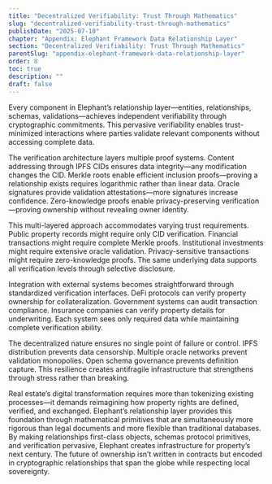```yaml
---
title: "Decentralized Verifiability: Trust Through Mathematics"
slug: "decentralized-verifiability-trust-through-mathematics"
publishDate: "2025-07-10"
chapter: "Appendix: Elephant Framework Data Relationship Layer"
section: "Decentralized Verifiability: Trust Through Mathematics"
parentSlug: "appendix-elephant-framework-data-relationship-layer"
order: 8
toc: true
description: ""
draft: false
---
```


Every component in Elephant’s relationship layer—entities, relationships, schemas, validations—achieves independent verifiability through cryptographic commitments. This pervasive verifiability enables trust-minimized interactions where parties validate relevant components without accessing complete data.

The verification architecture layers multiple proof systems. Content addressing through IPFS CIDs ensures data integrity—any modification changes the CID. Merkle roots enable efficient inclusion proofs—proving a relationship exists requires logarithmic rather than linear data. Oracle signatures provide validation attestations—more signatures increase confidence. Zero-knowledge proofs enable privacy-preserving verification—proving ownership without revealing owner identity.

This multi-layered approach accommodates varying trust requirements. Public property records might require only CID verification. Financial transactions might require complete Merkle proofs. Institutional investments might require extensive oracle validation. Privacy-sensitive transactions might require zero-knowledge proofs. The same underlying data supports all verification levels through selective disclosure.

Integration with external systems becomes straightforward through standardized verification interfaces. DeFi protocols can verify property ownership for collateralization. Government systems can audit transaction compliance. Insurance companies can verify property details for underwriting. Each system sees only required data while maintaining complete verification ability.

The decentralized nature ensures no single point of failure or control. IPFS distribution prevents data censorship. Multiple oracle networks prevent validation monopolies. Open schema governance prevents definition capture. This resilience creates antifragile infrastructure that strengthens through stress rather than breaking.

Real estate’s digital transformation requires more than tokenizing existing processes—it demands reimagining how property rights are defined, verified, and exchanged. Elephant’s relationship layer provides this foundation through mathematical primitives that are simultaneously more rigorous than legal documents and more flexible than traditional databases. By making relationships first-class objects, schemas protocol primitives, and verification pervasive, Elephant creates infrastructure for property’s next century. The future of ownership isn’t written in contracts but encoded in cryptographic relationships that span the globe while respecting local sovereignty.

